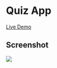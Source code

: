 # Quiz App

[Live Demo](https://lalitkumar4.github.io/quiz-app/)

## Screenshot

<div>
  <img src="https://github.com/Lalitkumar4/quiz-app/assets/64465383/d4d1902c-5601-464d-830b-08331fa023b9"/>
</div>
